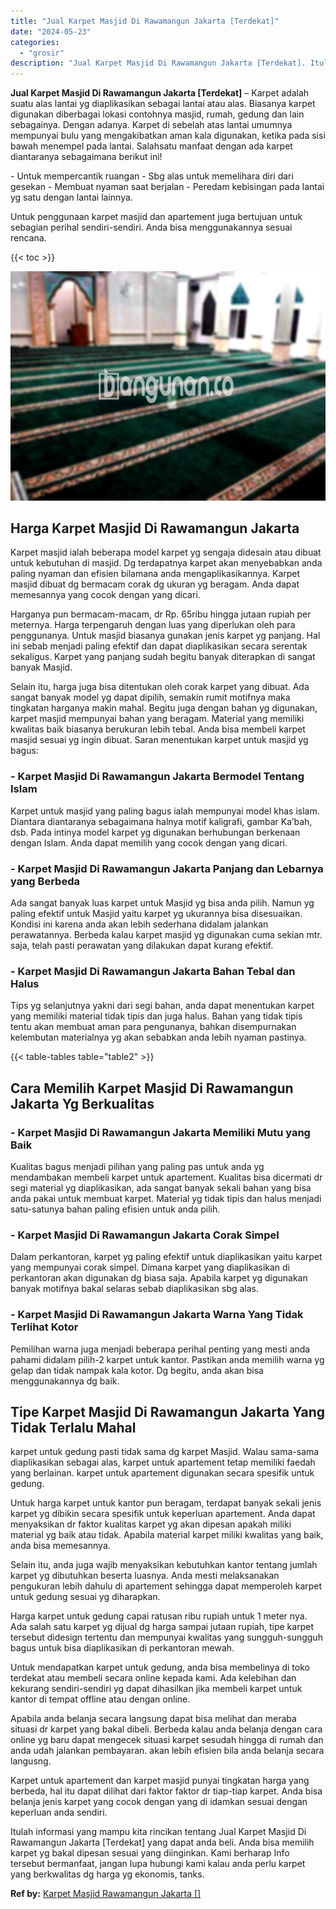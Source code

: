 ```yaml
---
title: "Jual Karpet Masjid Di Rawamangun Jakarta [Terdekat]"
date: "2024-05-23"
categories: 
  - "grosir"
description: "Jual Karpet Masjid Di Rawamangun Jakarta [Terdekat]. Itulah informasi yang mampu kita rincikan tentang Jual Karpet Masjid Di Rawamangun Jakarta [Terdekat]..."
---
```


**Jual Karpet Masjid Di Rawamangun Jakarta \[Terdekat\]** – Karpet adalah suatu alas lantai yg diaplikasikan sebagai lantai atau alas. Biasanya karpet digunakan diberbagai lokasi contohnya masjid, rumah, gedung dan lain sebagainya. Dengan adanya. Karpet di sebelah atas lantai umumnya mempunyai bulu yang mengakibatkan aman kala digunakan, ketika pada sisi bawah menempel pada lantai. Salahsatu manfaat dengan ada karpet diantaranya sebagaimana berikut ini!

\- Untuk mempercantik ruangan - Sbg alas untuk memelihara diri dari gesekan - Membuat nyaman saat berjalan - Peredam kebisingan pada lantai yg satu dengan lantai lainnya.

Untuk penggunaan karpet masjid dan apartement juga bertujuan untuk sebagian perihal sendiri-sendiri. Anda bisa menggunakannya sesuai rencana.

{{< toc >}}

![Jual Karpet Masjid Di Rawamangun Jakarta [Terdekat]](/images/grosir-karpet-murah-40.png)

## Harga Karpet Masjid Di Rawamangun Jakarta

Karpet masjid ialah beberapa model karpet yg sengaja didesain atau dibuat untuk kebutuhan di masjid. Dg terdapatnya karpet akan menyebabkan anda paling nyaman dan efisien bilamana anda mengaplikasikannya. Karpet masjid dibuat dg bermacam corak dg ukuran yg beragam. Anda dapat memesannya yang cocok dengan yang dicari.

Harganya pun bermacam-macam, dr Rp. 65ribu hingga jutaan rupiah per meternya. Harga terpengaruh dengan luas yang diperlukan oleh para penggunanya. Untuk masjid biasanya gunakan jenis karpet yg panjang. Hal ini sebab menjadi paling efektif dan dapat diaplikasikan secara serentak sekaligus. Karpet yang panjang sudah begitu banyak diterapkan di sangat banyak Masjid.

Selain itu, harga juga bisa ditentukan oleh corak karpet yang dibuat. Ada sangat banyak model yg dapat dipilih, semakin rumit motifnya maka tingkatan harganya makin mahal. Begitu juga dengan bahan yg digunakan, karpet masjid mempunyai bahan yang beragam. Material yang memiliki kwalitas baik biasanya berukuran lebih tebal. Anda bisa membeli karpet masjid sesuai yg ingin dibuat. Saran menentukan karpet untuk masjid yg bagus:

### \- Karpet Masjid Di Rawamangun Jakarta Bermodel Tentang Islam

Karpet untuk masjid yang paling bagus ialah mempunyai model khas islam. Diantara diantaranya sebagaimana halnya motif kaligrafi, gambar Ka’bah, dsb. Pada intinya model karpet yg digunakan berhubungan berkenaan dengan Islam. Anda dapat memilih yang cocok dengan yang dicari.

### \- Karpet Masjid Di Rawamangun Jakarta Panjang dan Lebarnya yang Berbeda

Ada sangat banyak luas karpet untuk Masjid yg bisa anda pilih. Namun yg paling efektif untuk Masjid yaitu karpet yg ukurannya bisa disesuaikan. Kondisi ini karena anda akan lebih sederhana didalam jalankan perawatannya. Berbeda kalau karpet masjid yg digunakan cuma sekian mtr. saja, telah pasti perawatan yang dilakukan dapat kurang efektif.

### \- Karpet Masjid Di Rawamangun Jakarta Bahan Tebal dan Halus

Tips yg selanjutnya yakni dari segi bahan, anda dapat menentukan karpet yang memiliki material tidak tipis dan juga halus. Bahan yang tidak tipis tentu akan membuat aman para pengunanya, bahkan disempurnakan kelembutan materialnya yg akan sebabkan anda lebih nyaman pastinya.

{{< table-tables table="table2" >}}

## Cara Memilih Karpet Masjid Di Rawamangun Jakarta Yg Berkualitas

### \- Karpet Masjid Di Rawamangun Jakarta Memiliki Mutu yang Baik

Kualitas bagus menjadi pilihan yang paling pas untuk anda yg mendambakan membeli karpet untuk apartement. Kualitas bisa dicermati dr segi material yg diaplikasikan, ada sangat banyak sekali bahan yang bisa anda pakai untuk membuat karpet. Material yg tidak tipis dan halus menjadi satu-satunya bahan paling efisien untuk anda pilih.

### \- Karpet Masjid Di Rawamangun Jakarta Corak Simpel

Dalam perkantoran, karpet yg paling efektif untuk diaplikasikan yaitu karpet yang mempunyai corak simpel. Dimana karpet yang diaplikasikan di perkantoran akan digunakan dg biasa saja. Apabila karpet yg digunakan banyak motifnya bakal selaras sebab diaplikasikan sbg alas.

### \- Karpet Masjid Di Rawamangun Jakarta Warna Yang Tidak Terlihat Kotor

Pemilihan warna juga menjadi beberapa perihal penting yang mesti anda pahami didalam pilih-2 karpet untuk kantor. Pastikan anda memilih warna yg gelap dan tidak nampak kala kotor. Dg begitu, anda akan bisa menggunakannya dg baik.

## Tipe Karpet Masjid Di Rawamangun Jakarta Yang Tidak Terlalu Mahal

karpet untuk gedung pasti tidak sama dg karpet Masjid. Walau sama-sama diaplikasikan sebagai alas, karpet untuk apartement tetap memiliki faedah yang berlainan. karpet untuk apartement digunakan secara spesifik untuk gedung.

Untuk harga karpet untuk kantor pun beragam, terdapat banyak sekali jenis karpet yg dibikin secara spesifik untuk keperluan apartement. Anda dapat menyaksikan dr faktor kualitas karpet yg akan dipesan apakah miliki material yg baik atau tidak. Apabila material karpet miliki kwalitas yang baik, anda bisa memesannya.

Selain itu, anda juga wajib menyaksikan kebutuhkan kantor tentang jumlah karpet yg dibutuhkan beserta luasnya. Anda mesti melaksanakan pengukuran lebih dahulu di apartement sehingga dapat memperoleh karpet untuk gedung sesuai yg diharapkan.

Harga karpet untuk gedung capai ratusan ribu rupiah untuk 1 meter nya. Ada salah satu karpet yg dijual dg harga sampai jutaan rupiah, tipe karpet tersebut didesign tertentu dan mempunyai kwalitas yang sungguh-sungguh bagus untuk bisa diaplikasikan di perkantoran mewah.

Untuk mendapatkan karpet untuk gedung, anda bisa membelinya di toko terdekat atau membeli secara online kepada kami. Ada kelebihan dan kekurang sendiri-sendiri yg dapat dihasilkan jika membeli karpet untuk kantor di tempat offline atau dengan online.

Apabila anda belanja secara langsung dapat bisa melihat dan meraba situasi dr karpet yang bakal dibeli. Berbeda kalau anda belanja dengan cara online yg baru dapat mengecek situasi karpet sesudah hingga di rumah dan anda udah jalankan pembayaran. akan lebih efisien bila anda belanja secara langusng.

Karpet untuk apartement dan karpet masjid punyai tingkatan harga yang berbeda, hal itu dapat dilihat dari faktor faktor dr tiap-tiap karpet. Anda bisa belanja jenis karpet yang cocok dengan yang di idamkan sesuai dengan keperluan anda sendiri.

Itulah informasi yang mampu kita rincikan tentang Jual Karpet Masjid Di Rawamangun Jakarta \[Terdekat\] yang dapat anda beli. Anda bisa memilih karpet yg bakal dipesan sesuai yang diinginkan. Kami berharap Info tersebut bermanfaat, jangan lupa hubungi kami kalau anda perlu karpet yang berkwalitas dg harga yg ekonomis, tanks.

**Ref by:**  [Karpet Masjid Rawamangun Jakarta []](https://id.wikipedia.org/wiki/Karpet)
